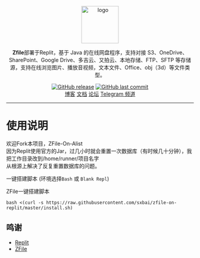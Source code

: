 <p align="center">
<a href="https://github.com/zfile-dev/zfile"><img height="100px" alt="logo" src="https://www.zfile.vip/assets/zfile-horizontal.abd5aec9.svg"/></a>
</p>

<p align="center"><b>Zfile</b>部署于Replit，基于 Java 的在线网盘程序，支持对接 S3、OneDrive、SharePoint、Google Drive、多吉云、又拍云、本地存储、FTP、SFTP 等存储源，支持在线浏览图片、播放音视频，文本文件、Office、obj（3d）等文件类型。</p>

<p align="center">
<a href="https://github.com/sxbai/alist-on-replit/releases"><img alt="GitHub release" src="https://img.shields.io/github/release/sxbai/zfile-on-replit.svg?style=flat-square&include_prereleases" /></a>
<a href="https://github.com/sxbai/alist-on-replit/commits"><img alt="GitHub last commit" src="https://img.shields.io/github/last-commit/sxbai/zfile-on-replit.svg?style=flat-square" /></a>

<br />
<a href="https://blog.sxbai.com">博客</a>
<a href="https://docs.zfile.vip/">文档</a>
<a href="https://bbs.zfile.vip/">论坛</a>
<a href="https://t.me/sxbai">Telegram 频道</a>
</p>

------------------------------
# 使用说明
欢迎Fork本项目，ZFile-On-Alist      
因为Replit使用官方的Jar，过几小时就会重置一次数据库（有时候几十分钟），我把工作目录改到/home/runner/项目名字   
从根源上解决了反复重置数据库的问题。  

一键搭建脚本 (环境选择`Bash` 或 `Blank Repl`)   

ZFile一键搭建脚本
```
bash <(curl -s https://raw.githubusercontent.com/sxbai/zfile-on-replit/master/install.sh)
```
## 鸣谢
- [Replit](https://github.com/replit)
- [ZFile](https://github.com/zfile-dev/zfile)

